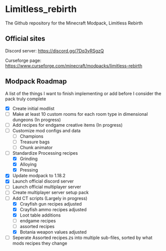 # Limitless_rebirth
The Github repository for the Minecraft Modpack, Limitless Rebirth

## Official sites

Discord server: https://discord.gg/7Dq3yRSgzQ

Curseforge page: https://www.curseforge.com/minecraft/modpacks/limitless-rebirth

## Modpack Roadmap
A list of the things I want to finish implementing or add before I consider the pack truly complete
- [X] Create initial modlist
- [ ] Make at least 10 custom rooms for each room type in dimensional dungeons (In progress)
- [ ] Add recipes for endgame creative items (In progress)
- [ ] Customize mod configs and data
  - [ ] Champions
  - [ ] Treasure bags
  - [ ] Chunk animator
- [ ] Standardize Processing recipes
  - [X] Grinding
  - [X] Alloying
  - [X] Pressing
- [X] Update modpack to 1.18.2
- [X] Launch official discord server
- [ ] Launch official multiplayer server
- [ ] Create multiplayer server setup pack
- [ ] Add CT scripts (Largely in progress)
  - [X] Crayfish gun recipes adjusted
  - [X] Crayfish ammo recipes adjusted
  - [X] Loot table additions
  - [ ] endgame recipes
  - [ ] assorted recipes
  - [X] Botania weapon values adjusted
- [ ] Seperate Assorted recipes.zs into multiple sub-files, sorted by what mods recipes they change

